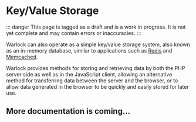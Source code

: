 # Key/Value Storage

::: danger
This page is tagged as a draft and is a work in progress.  It is not yet complete and may contain errors or inaccuracies.
:::

Warlock can also operate as a simple key/value storage system, also known as an in-memory database, similar to applications such as [Redis](http://www.redis.io) and [Memcached](http://memcached.org).

Warlock provides methods for storing and retrieving data by both the PHP server side as well as in the JavaScript client, allowing an alternative method for transferring data between the server and the browser, or to allow data generated in the browser to be quickly and easily stored for later use.

## More documentation is coming...